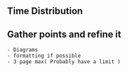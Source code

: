 ## Time Distribution
## Gather points and refine it
	- Diagrams
	- formatting if possible
	- 3 page max( Probably have a limit )
	 